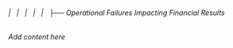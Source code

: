###### |   |   |   |   |   ├──  Operational Failures Impacting Financial Results

*Add content here*
